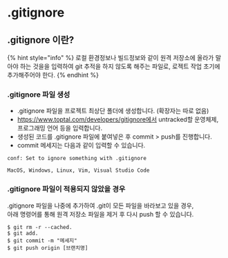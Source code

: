 # .gitignore

## .gitignore 이란?

{% hint style="info" %}
로컬 환경정보나 빌드정보와 같이 원격 저장소에 올라가 말아야 하는 것을을 입력하여 git 추적을 하지 않도록 해주는 파일로, 로젝트 작업 초기에 추가해주어야 한다.
{% endhint %}

### .gitignore 파일 생성

* .gitignore 파일을 프로젝트 최상단 폴더에 생성합니다. (확장자는 따로 없음)
* https://www.toptal.com/developers/gitignore에서 untracked할 운영체제, 프로그래밍 언어 등을 입력합니다.
* 생성된 코드를 .gitignore 파일에 붙여넣은 후 commit > push를 진행합니다.
* commit 메세지는 다음과 같이 입력할 수 있습니다.

```
conf: Set to ignore something with .gitignore

MacOS, Windows, Linux, Vim, Visual Studio Code
```

### .gitignore 파일이 적용되지 않았을 경우

.gitignore 파일을 나중에 추가하여 .git이 모든 파일을 바라보고 있을 경우,\
아래 명령어를 통해 원격 저장소 파일을 제거 후 다시 push 할 수 있습니다.

```
$ git rm -r --cached.
$ git add.
$ git commit -m "메세지"
$ git push origin [브랜치명]
```
